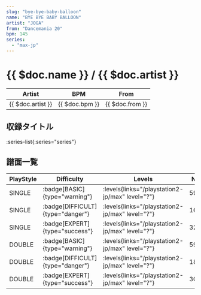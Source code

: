 ```yaml
---
slug: "bye-bye-baby-balloon"
name: "BYE BYE BABY BALLOON"
artist: "JOGA"
from: "Dancemania 20"
bpm: 145
series:
  - "max-jp"
---
```


# {{ $doc.name }} / {{ $doc.artist }}

|Artist|BPM|From|
|------|---|----|
|{{ $doc.artist }}|{{ $doc.bpm }}|{{ $doc.from }}|

## 収録タイトル

:series-list{:series="series"}

## 譜面一覧

|PlayStyle|Difficulty|Levels|Notes|Movie|
|---------|----------|------|-----|-----|
|SINGLE| :badge[BASIC]{type="warning"}| :levels{links="/playstation2-jp/max" level="?"}|59/24||
|SINGLE| :badge[DIFFICULT]{type="danger"}| :levels{links="/playstation2-jp/max" level="?"}|169/26||
|SINGLE| :badge[EXPERT]{type="success"}| :levels{links="/playstation2-jp/max" level="?"}|321/25||
|DOUBLE| :badge[BASIC]{type="warning"}| :levels{links="/playstation2-jp/max" level="?"}|59/13||
|DOUBLE| :badge[DIFFICULT]{type="danger"}| :levels{links="/playstation2-jp/max" level="?"}|187/7||
|DOUBLE| :badge[EXPERT]{type="success"}| :levels{links="/playstation2-jp/max" level="?"}|308/1||
